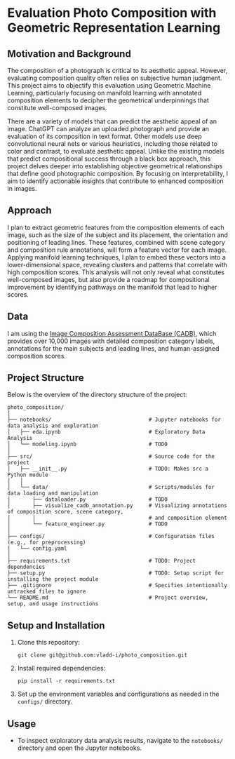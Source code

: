 # Evaluation Photo Composition with Geometric Representation Learning

## Motivation and Background
The composition of a photograph is critical to its aesthetic appeal. However, evaluating composition quality often relies on subjective human judgment. This project aims to objectify this evaluation using Geometric Machine Learning, particularly focusing on manifold learning with annotated composition elements to decipher the geometrical underpinnings that constitute well-composed images.

There are a variety of models that can predict the aesthetic appeal of an image. ChatGPT can analyze an uploaded photograph and provide an evaluation of its composition in text format. Other models use deep convolutional neural nets or various heuristics, including those related to color and contrast, to evaluate aesthetic appeal. Unlike the existing models that predict compositional success through a black box approach, this project delves deeper into establishing objective geometrical relationships that define good photographic composition. By focusing on interpretability, I aim to identify actionable insights that contribute to enhanced composition in images.

## Approach
I plan to extract geometric features from the composition elements of each image, such as the size of the subject and its placement, the orientation and positioning of leading lines. These features, combined with scene category and composition rule annotations, will form a feature vector for each image. Applying manifold learning techniques, I plan to embed these vectors into a lower-dimensional space, revealing clusters and patterns that correlate with high composition scores. This analysis will not only reveal what constitutes well-composed images, but also provide a roadmap for compositional improvement by identifying pathways on the manifold that lead to higher scores.

## Data 
I am using the [Image Composition Assessment DataBase (CADB)](https://github.com/bcmi/Image-Composition-Assessment-Dataset-CADB), which provides over 10,000 images with detailed composition category labels, annotations for the main subjects and leading lines, and human-assigned composition scores.

## Project Structure

Below is the overview of the directory structure of the project:

```
photo_composition/
│
├── notebooks/                               # Jupyter notebooks for data analysis and exploration
│   ├── eda.ipynb                            # Exploratory Data Analysis
│   └── modeling.ipynb                       # TODO
│
├── src/                                     # Source code for the project
│   ├── __init__.py                          # TODO: Makes src a Python module
│   │
│   └── data/                                # Scripts/modules for data loading and manipulation
│       ├── dataloader.py                    # TODO
│       ├── visualize_cadb_annotation.py     # Visualizing annotations of composition score, scene category, 
│       │                                    # and composition element
│       └── feature_engineer.py              # TODO
│
├── configs/                                 # Configuration files (e.g., for preprocessing)
│   └── config.yaml
│
├── requirements.txt                         # TODO: Project dependencies
├── setup.py                                 # TODO: Setup script for installing the project module
├── .gitignore                               # Specifies intentionally untracked files to ignore
└── README.md                                # Project overview, setup, and usage instructions
```

## Setup and Installation

1. Clone this repository:
    ```
    git clone git@github.com:vladd-i/photo_composition.git
    ```
2. Install required dependencies:
    ```
    pip install -r requirements.txt
    ```

3. Set up the environment variables and configurations as needed in the `configs/` directory.

## Usage

- To inspect exploratory data analysis results, navigate to the `notebooks/` directory and open the Jupyter notebooks.